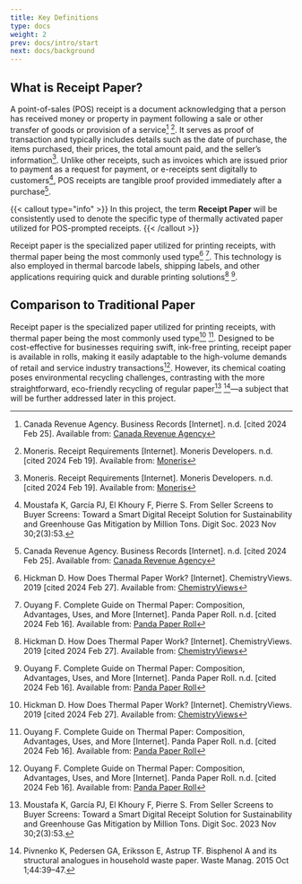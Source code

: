 ```yaml
---
title: Key Definitions 
type: docs
weight: 2
prev: docs/intro/start
next: docs/background
---
```


<!--- COMPLETE --->

## What is Receipt Paper?

A point-of-sales (POS) receipt is a document acknowledging that a person has received money or property in payment following a sale or other transfer of goods or provision of a service[^1] [^2]. It serves as proof of transaction and typically includes details such as the date of purchase, the items purchased, their prices, the total amount paid, and the seller’s information[^2]. Unlike other receipts, such as invoices which are issued prior to payment as a request for payment, or e-receipts sent digitally to customers[^5], POS receipts are tangible proof provided immediately after a purchase[^1].

{{< callout type="info" >}}
In this project, the term **Receipt Paper** will be consistently used to denote the specific type of thermally activated paper utilized for POS-prompted receipts.
{{< /callout >}}

Receipt paper is the specialized paper utilized for printing receipts, with thermal paper being the most commonly used type[^6] [^7]. 
This technology is also employed in thermal barcode labels, shipping labels, and other applications requiring quick and durable printing solutions[^6] [^7].

## Comparison to Traditional Paper

Receipt paper is the specialized paper utilized for printing receipts, with thermal paper being the most commonly used type[^6] [^7]. 
Designed to be cost-effective for businesses requiring swift, ink-free printing, receipt paper is available in rolls, making it easily adaptable to the high-volume demands of retail and service industry transactions[^7]. 
However, its chemical coating poses environmental recycling challenges, contrasting with the more straightforward, eco-friendly recycling of regular paper[^5] [^8]—a subject that will be further addressed later in this project.

[^1]: Canada Revenue Agency. Business Records [Internet]. n.d. [cited 2024 Feb 25]. Available from: [Canada Revenue Agency](https://www.canada.ca/en/revenue-agency/services/tax/businesses/topics/sole-proprietorships-partnerships/business-records.html)
[^2]: Moneris. Receipt Requirements [Internet]. Moneris Developers. n.d. [cited 2024 Feb 19]. Available from: [Moneris](https://developer.moneris.com/More/Testing/Receipt%20Requirements)
[^5]: Moustafa K, García PJ, El Khoury F, Pierre S. From Seller Screens to Buyer Screens: Toward a Smart Digital Receipt Solution for Sustainability and Greenhouse Gas Mitigation by Million Tons. Digit Soc. 2023 Nov 30;2(3):53.
[^6]: Hickman D. How Does Thermal Paper Work? [Internet]. ChemistryViews. 2019 [cited 2024 Feb 27]. Available from: [ChemistryViews](https://www.chemistryviews.org/details/ezine/11146606/How_Does_Thermal_Paper_Work/)
[^7]: Ouyang F. Complete Guide on Thermal Paper: Composition, Advantages, Uses, and More [Internet]. Panda Paper Roll. n.d. [cited 2024 Feb 16]. Available from: [Panda Paper Roll](https://pandapaperroll.com/complete-guide-on-thermal-paper/)
[^8]: Pivnenko K, Pedersen GA, Eriksson E, Astrup TF. Bisphenol A and its structural analogues in household waste paper. Waste Manag. 2015 Oct 1;44:39–47.


